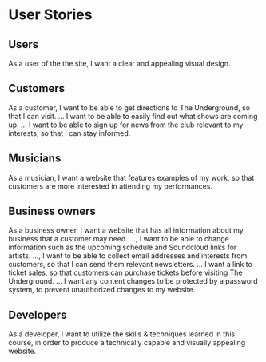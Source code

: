 # User Stories

## Users
As a user of the the site, I want a clear and appealing visual design.

## Customers
As a customer, I want to be able to get directions to The Underground, so that I can visit.
... I want to be able to easily find out what shows are coming up.
... I want to be able to sign up for news from the club relevant to my interests, so that I can stay informed.

## Musicians
As a musician, I want a website that features examples of my work, so that customers are more interested in attending my performances.

## Business owners
As a business owner, I want a website that has all information about my business that a customer may need.
..., I want to be able to change information such as the upcoming schedule and Soundcloud links for artists.
..., I want to be able to collect email addresses and interests from customers, so that I can send them relevant newsletters.
... I want a link to ticket sales, so that customers can purchase tickets before visiting The Underground.
... I want any content changes to be protected by a password system, to prevent unauthorized changes to my website.

## Developers
As a developer, I want to utilize the skills & techniques learned in this course, in order to produce a technically capable and visually appealing website.
